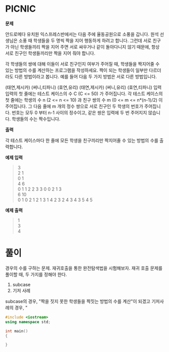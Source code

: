 # PICNIC

**문제**

안드로메다 유치원 익스프레스반에서는 다음 주에 율동공원으로 소풍을 갑니다. 원석 선생님은 소풍 때 학생들을 두 명씩 짝을 지어 행동하게 하려고 합니다. 그런데 서로 친구가 아닌 학생들끼리 짝을 지어 주면 서로 싸우거나 같이 돌아다니지 않기 때문에, 항상 서로 친구인 학생들끼리만 짝을 지어 줘야 합니다.

각 학생들의 쌍에 대해 이들이 서로 친구인지 여부가 주어질 때, 학생들을 짝지어줄 수 있는 방법의 수를 계산하는 프로그램을 작성하세요. 짝이 되는 학생들이 일부만 다르더라도 다른 방법이라고 봅니다. 예를 들어 다음 두 가지 방법은 서로 다른 방법입니다.

(태연,제시카) (써니,티파니) (효연,유리)
(태연,제시카) (써니,유리) (효연,티파니)
입력
입력의 첫 줄에는 테스트 케이스의 수 C (C <= 50) 가 주어집니다. 각 테스트 케이스의 첫 줄에는 학생의 수 n (2 <= n <= 10) 과 친구 쌍의 수 m (0 <= m <= n*(n-1)/2) 이 주어집니다. 그 다음 줄에 m 개의 정수 쌍으로 서로 친구인 두 학생의 번호가 주어집니다. 번호는 모두 0 부터 n-1 사이의 정수이고, 같은 쌍은 입력에 두 번 주어지지 않습니다. 학생들의 수는 짝수입니다.

**출력**

각 테스트 케이스마다 한 줄에 모든 학생을 친구끼리만 짝지어줄 수 있는 방법의 수를 출력합니다.

**예제 입력**

> 3  
> 2 1  
> 0 1  
> 4 6  
> 0 1 1 2 2 3 3 0 0 2 1 3  
> 6 10  
> 0 1 0 2 1 2 1 3 1 4 2 3 2 4 3 4 3 5 4 5  

**예제 출력**

> 1  
> 3  
> 4  

# 풀이

경우의 수를 구하는 문제. 재귀호출을 통한 완전탐색법을 시험해보자.
재귀 호출 문제를 풀이할 때, 두 가지를 정해야 한다.

1. subcase
2. 기저 사례

subcase의 경우, "짝을 짓지 못한 학생들을 짝짓는 방법의 수를 계산"이 되겠고
기저사례의 경우, "

``` c++
#include <iostream>
using namespace std;

int main()
{

}
```